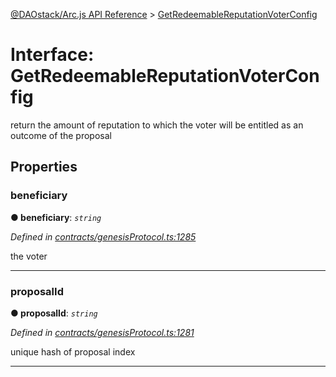 [@DAOstack/Arc.js API Reference](../README.md) > [GetRedeemableReputationVoterConfig](../interfaces/getredeemablereputationvoterconfig.md)



# Interface: GetRedeemableReputationVoterConfig


return the amount of reputation to which the voter will be entitled as an outcome of the proposal


## Properties
<a id="beneficiary"></a>

###  beneficiary

**●  beneficiary**:  *`string`* 

*Defined in [contracts/genesisProtocol.ts:1285](https://github.com/daostack/arc.js/blob/0fff6d4/lib/contracts/genesisProtocol.ts#L1285)*



the voter




___

<a id="proposalid"></a>

###  proposalId

**●  proposalId**:  *`string`* 

*Defined in [contracts/genesisProtocol.ts:1281](https://github.com/daostack/arc.js/blob/0fff6d4/lib/contracts/genesisProtocol.ts#L1281)*



unique hash of proposal index




___


